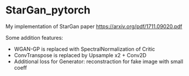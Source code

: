 # StarGan_pytorch
My implementation of StarGan paper <https://arxiv.org/pdf/1711.09020.pdf>

Some addition features:
- WGAN-GP is replaced with SpectralNormalization of Critic
- ConvTranspose is replaced by Upsample x2 + Conv2D
- Additional loss for Generator: reconstraction for fake image with small coeff
